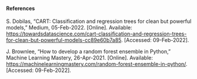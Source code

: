 #### References

S. Dobilas, “CART: Classification and regression trees for clean but powerful models,” Medium, 05-Feb-2022. [Online]. Available: https://towardsdatascience.com/cart-classification-and-regression-trees-for-clean-but-powerful-models-cc89e60b7a85. [Accessed: 09-Feb-2022].

J. Brownlee, “How to develop a random forest ensemble in Python,” Machine Learning Mastery, 26-Apr-2021. [Online]. Available: https://machinelearningmastery.com/random-forest-ensemble-in-python/. [Accessed: 09-Feb-2022].
